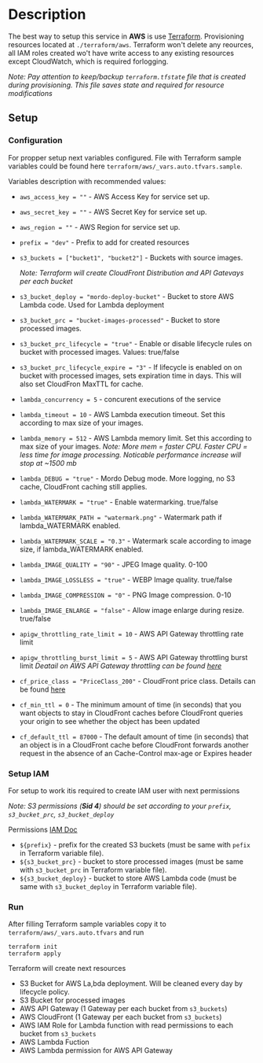 # Description

The best way to setup this service in **AWS** is use [Terraform](https://www.terraform.io/downloads.html). Provisioning resources located at `./terraform/aws`.
Terraform won't delete any reources, all IAM roles created wo't have write access to any existing resources except CloudWatch, which is required forlogging.

_Note: Pay attention to keep/backup `terraform.tfstate` file that is created during provisioning. This file saves state and required for resource modifications_

## Setup

### Configuration

For propper setup next variables configured. File with Terraform sample variables could be found here `terraform/aws/_vars.auto.tfvars.sample`.

Variables description with recommended values:

* `aws_access_key = ""` - AWS Access Key for service set up.
* `aws_secret_key = ""` - AWS Secret Key for service set up.
* `aws_region = ""` - AWS Region for service set up.

* `prefix = "dev"` - Prefix to add for created resources

* `s3_buckets = ["bucket1", "bucket2"]` - Buckets with source images.

  _Note: Terraform will create CloudFront Distribution and API Gatevays per each bucket_

* `s3_bucket_deploy = "mordo-deploy-bucket"` - Bucket to store AWS Lambda code. Used for Lambda deployment
* `s3_bucket_prc = "bucket-images-processed"` - Bucket to store processed images.
* `s3_bucket_prc_lifecycle = "true"` - Enable or disable lifecycle rules on bucket with processed images. Values: true/false
* `s3_bucket_prc_lifecycle_expire = "3"` - If lifecycle is enabled on on bucket with processed images, sets expiration time in days. This will also set CloudFron MaxTTL for cache.

* `lambda_concurrency = 5` - concurent executions of the service
* `lambda_timeout = 10` - AWS Lambda execution timeout. Set this according to max size of your images.
* `lambda_memory = 512` - AWS Lambda memory limit. Set this according to max size of your images.
  _Note: More mem = faster CPU. Faster CPU = less time for image processing. Noticable performance increase will stop at ~1500 mb_
* `lambda_DEBUG = "true"` - Mordo Debug mode. More logging, no S3 cache, CloudFront caching still applies.
* `lambda_WATERMARK = "true"` - Enable watermarking. true/false
* `lambda_WATERMARK_PATH = "watermark.png"` - Watermark path if lambda_WATERMARK enabled.
* `lambda_WATERMARK_SCALE = "0.3"` - Watermark scale according to image size, if lambda_WATERMARK enabled.
* `lambda_IMAGE_QUALITY = "90"` - JPEG Image quality. 0-100
* `lambda_IMAGE_LOSSLESS = "true"` - WEBP Image quality. true/false
* `lambda_IMAGE_COMPRESSION = "0"` - PNG Image compression. 0-10
* `lambda_IMAGE_ENLARGE = "false"` - Allow image enlarge during resize. true/false

* `apigw_throttling_rate_limit = 10` - AWS API Gateway throttling rate limit
* `apigw_throttling_burst_limit = 5` - AWS API Gateway throttling burst limit
  _Deatail on AWS API Gateway throttling can be found [here](https://docs.aws.amazon.com/apigateway/latest/developerguide/api-gateway-request-throttling.html)_

* `cf_price_class = "PriceClass_200"` - CloudFront price class. Details can be found [here](https://aws.amazon.com/cloudfront/pricing/)
* `cf_min_ttl = 0` - The minimum amount of time (in seconds) that you want objects to stay in CloudFront caches before CloudFront queries your origin to see whether the object has been updated
* `cf_default_ttl = 87000` - The default amount of time (in seconds) that an object is in a CloudFront cache before CloudFront forwards another request in the absence of an Cache-Control max-age or Expires header

### Setup IAM

For setup to work itis required to create IAM user with next permissions

_Note: S3 permissions (**Sid 4**) should be set according to your `prefix`, `s3_bucket_prc`, `s3_bucket_deploy`_

Permissions [IAM Doc](setup_IAM.json)

* `${prefix}` - prefix for the created S3 buckets (must be same with `pefix` in Terraform variable file).
* `${s3_bucket_prc}` - bucket to store processed images (must be same with `s3_bucket_prc` in Terraform variable file).
* `${s3_bucket_deploy}` - bucket to store AWS Lambda code (must be same with `s3_bucket_deploy` in Terraform variable file).

### Run

After filling Terraform sample variables copy it to `terraform/aws/_vars.auto.tfvars` and run

```shell
terraform init
terraform apply
```

Terraform will create next resources

* S3 Bucket for AWS La,bda deployment. Will be cleaned every day by lifecycle policy.
* S3 Bucket for processed images
* AWS API Gateway (1 Gateway per each bucket from `s3_buckets`)
* AWS CloudFront (1 Gateway per each bucket from `s3_buckets`)
* AWS IAM Role for Lambda function with read permissions to each bucket from `s3_buckets`
* AWS Lambda Fuction
* AWS Lambda permission for AWS API Gateway